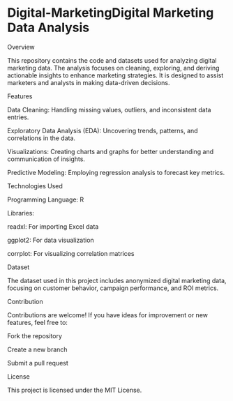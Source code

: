 # Digital-MarketingDigital Marketing Data Analysis

Overview

This repository contains the code and datasets used for analyzing digital marketing data. The analysis focuses on cleaning, exploring, and deriving actionable insights to enhance marketing strategies. It is designed to assist marketers and analysts in making data-driven decisions.

Features

Data Cleaning: Handling missing values, outliers, and inconsistent data entries.

Exploratory Data Analysis (EDA): Uncovering trends, patterns, and correlations in the data.

Visualizations: Creating charts and graphs for better understanding and communication of insights.

Predictive Modeling: Employing regression analysis to forecast key metrics.

Technologies Used

Programming Language: R

Libraries:

readxl: For importing Excel data

ggplot2: For data visualization

corrplot: For visualizing correlation matrices



Dataset

The dataset used in this project includes anonymized digital marketing data, focusing on customer behavior, campaign performance, and ROI metrics.

Contribution

Contributions are welcome! If you have ideas for improvement or new features, feel free to:

Fork the repository

Create a new branch

Submit a pull request

License

This project is licensed under the MIT License.
